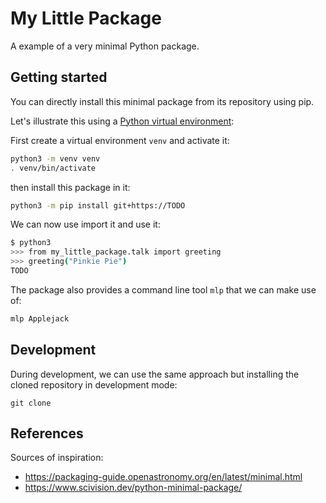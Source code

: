 # My Little Package

A example of a very minimal Python package.


## Getting started

You can directly install this minimal package from its repository using pip.

Let's illustrate this using a [Python virtual environment](https://docs.python.org/3/library/venv.html):

First create a virtual environment `venv` and activate it:

```bash
python3 -m venv venv
. venv/bin/activate
```

then install this package in it:

```bash
python3 -m pip install git+https://TODO
```

We can now use import it and use it:

```bash
$ python3
>>> from my_little_package.talk import greeting
>>> greeting("Pinkie Pie")
TODO
```

The package also provides a command line tool `mlp` that we can make use of:

```bash
mlp Applejack
```


## Development

During development, we can use the same approach but installing the cloned repository in development mode:

```
git clone
```


## References

Sources of inspiration:

- https://packaging-guide.openastronomy.org/en/latest/minimal.html
- https://www.scivision.dev/python-minimal-package/

